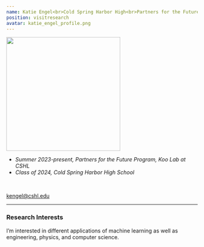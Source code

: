```yaml
---
name: Katie Engel<br>Cold Spring Harbor High<br>Partners for the Future<br>Since 2023
position: visitresearch
avatar: katie_engel_profile.png
---
```


<img width="300" src="{{site.baseurl}}/images/people/{{page.avatar}}" data-action="zoom">
<br>

- _Summer 2023-present, Partners for the Future Program, Koo Lab at CSHL_ <br>
- _Class of 2024, Cold Spring Harbor High School_ <br>

<br>

<a href="mailto:kengel@cshl.edu"><i class="fa fa-envelope-o"></i> kengel@cshl.edu</a><br>

<hr>

### Research Interests

I’m interested in different applications of machine learning as well as engineering, physics, and computer science.

<br>
<br>
<br>

&nbsp;
&nbsp;
&nbsp;
&nbsp;
&nbsp;
&nbsp;
&nbsp;
&nbsp;
&nbsp;
&nbsp;
&nbsp;
&nbsp;
&nbsp;
&nbsp;
&nbsp;
&nbsp;
&nbsp;
&nbsp;
&nbsp;
&nbsp;
&nbsp;
&nbsp;
&nbsp;
&nbsp;

